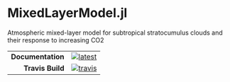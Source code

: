 # MixedLayerModel.jl
Atmospheric mixed-layer model for subtropical stratocumulus clouds and their response to increasing CO2

|||
|---------------------:|:----------------------------------------------|
| **Documentation**    | [![latest][docs-dev-img]][docs-dev-url]       |
| **Travis Build**     | [![travis][travis-img]][travis-url]           |

[docs-dev-img]: https://img.shields.io/badge/docs-dev-blue.svg
[docs-dev-url]: https://claresinger.github.io/MixedLayerModel.jl/dev/

[travis-img]: https://app.travis-ci.com/claresinger/MixedLayerModel.jl.svg?token=GYiVb6nzDErzsryN18TL&branch=main
[travis-url]: https://travis-ci.com/claresinger/MixedLayerModel.jl

